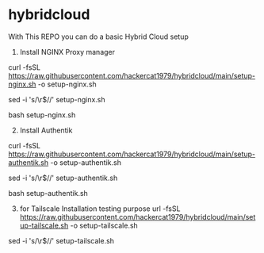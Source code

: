 # hybridcloud

With This REPO you can do a basic Hybrid Cloud setup

1) Install NGINX Proxy manager

curl -fsSL https://raw.githubusercontent.com/hackercat1979/hybridcloud/main/setup-nginx.sh -o setup-nginx.sh

sed -i 's/\r$//' setup-nginx.sh

bash setup-nginx.sh

2) Install Authentik
   
curl -fsSL https://raw.githubusercontent.com/hackercat1979/hybridcloud/main/setup-authentik.sh -o setup-authentik.sh

sed -i 's/\r$//' setup-authentik.sh

bash setup-authentik.sh

3) for Tailscale Installation testing purpose 
url -fsSL https://raw.githubusercontent.com/hackercat1979/hybridcloud/main/setup-tailscale.sh -o setup-tailscale.sh

sed -i 's/\r$//' setup-tailscale.sh
